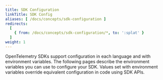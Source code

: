 ```yaml
---
title: SDK Configuration
linkTitle: SDK Config
aliases: [ /docs/concepts/sdk-configuration ]
redirects:
  [
    { from: /docs/concepts/sdk-configuration/*, to: ':splat' }
  ]
weight: 1
---
```


OpenTelemetry SDKs support configuration in each language and with environment
variables. The following pages describe the environment variables you can use to
configure your SDK. Values set with environment variables override equivalent
configuration in code using SDK APIs.
